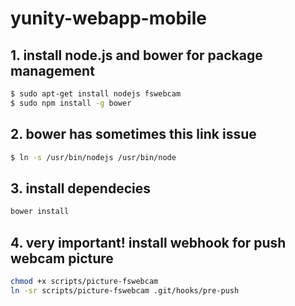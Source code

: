 # yunity-webapp-mobile

## 1. install node.js and bower for package management

```sh
$ sudo apt-get install nodejs fswebcam
$ sudo npm install -g bower
```

## 2. bower has sometimes this link issue

```sh
$ ln -s /usr/bin/nodejs /usr/bin/node
```

## 3. install dependecies

```sh
bower install
```

## 4. very important! install webhook for push webcam picture

```sh
chmod +x scripts/picture-fswebcam
ln -sr scripts/picture-fswebcam .git/hooks/pre-push
```
